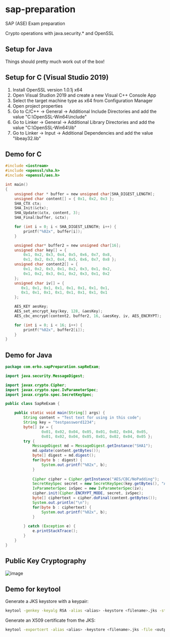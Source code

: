 # sap-preparation
SAP (ASE) Exam preparation

Crypto operations with java.security.* and OpenSSL

## Setup for Java
Things should pretty much work out of the box!

## Setup for C (Visual Studio 2019)
1. Install OpenSSL version 1.0.1j x64
2. Open Visual Studion 2019 and create a new Visual C++ Console App
3. Select the target machine type as x64 from Configuration Manager
4. Open project properties
5. Go to C/C++ -> General -> Additional Include Directories and add the value "C:\OpenSSL-Win64\include"
6. Go to Linker -> General -> Additional Library Directories and add the value "C:\OpenSSL-Win64\lib"
7. Go to Linker -> Input -> Additional Dependencies and add the value "libeay32.lib"

## Demo for C
```c
#include <iostream>
#include <openssl/sha.h>
#include <openssl/aes.h>

int main()
{
    unsigned char * buffer = new unsigned char[SHA_DIGEST_LENGTH];
    unsigned char content[] = { 0x1, 0x2, 0x3 };
    SHA_CTX ctx;
    SHA_Init(&ctx);
    SHA_Update(&ctx, content, 3);
    SHA_Final(buffer, &ctx);

    for (int i = 0; i < SHA_DIGEST_LENGTH; i++) {
        printf("%02x", buffer[i]);
    }

    unsigned char* buffer2 = new unsigned char[16];
    unsigned char key[] = { 
        0x1, 0x2, 0x3, 0x4, 0x5, 0x6, 0x7, 0x8,
        0x1, 0x2, 0x3, 0x4, 0x5, 0x6, 0x7, 0x8 };
    unsigned char content2[] = { 
        0x1, 0x2, 0x3, 0x1, 0x2, 0x3, 0x1, 0x2,
        0x1, 0x2, 0x3, 0x1, 0x2, 0x3, 0x1, 0x2
    };
    unsigned char iv[] = {
       0x1, 0x1, 0x1, 0x1, 0x1, 0x1, 0x1, 0x1,
       0x1, 0x1, 0x1, 0x1, 0x1, 0x1, 0x1, 0x1
    };

    AES_KEY aesKey;
    AES_set_encrypt_key(key, 128, &aesKey);
    AES_cbc_encrypt(content2, buffer2, 16, &aesKey, iv, AES_ENCRYPT);

    for (int i = 0; i < 16; i++) {
        printf("%02x", buffer2[i]);
    }
}
```

## Demo for Java
```java
package com.erko.sapPreparation.sapReExam;

import java.security.MessageDigest;

import javax.crypto.Cipher;
import javax.crypto.spec.IvParameterSpec;
import javax.crypto.spec.SecretKeySpec;

public class SapReExam {

	public static void main(String[] args) {
		String content = "Test text for using in this code";		
		String key = "testpassword1234";
		byte[] iv = {
				0x01, 0x02, 0x04, 0x05, 0x01, 0x02, 0x04, 0x05,
				0x01, 0x02, 0x04, 0x05, 0x01, 0x02, 0x04, 0x05 };
		try {
			MessageDigest md = MessageDigest.getInstance("SHA1");
			md.update(content.getBytes());
			byte[] digest = md.digest();
			for(byte b : digest) {
				System.out.printf("%02x", b);
			}
			
			Cipher cipher = Cipher.getInstance("AES/CBC/NoPadding");
			SecretKeySpec secret = new SecretKeySpec(key.getBytes(), "AES");
			IvParameterSpec ivSpec = new IvParameterSpec(iv);
			cipher.init(Cipher.ENCRYPT_MODE, secret, ivSpec);
			byte[] ciphertext = cipher.doFinal(content.getBytes());
			System.out.println("\n");
			for(byte b : ciphertext) {
				System.out.printf("%02x", b);
			}
			
		} catch (Exception e) {
			e.printStackTrace();
		}
	}
}
```

## Public Key Cryptography
![image](https://user-images.githubusercontent.com/32717298/123819572-8df90000-d902-11eb-9a20-3ebb2f79cce5.png)

## Demo for keytool

Generate a JKS keystore with a keypair:

```bash
keytool -genkey -keyalg RSA -alias <alias> -keystore <filename>.jks -storepass <keystore password> -keypass <keypair password>
```

Generate an X509 certificate from the JKS:

```bash
keytool -exportcert -alias <alias> -keystore <filename>.jks -file <output filename>.cer
```
